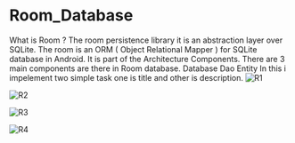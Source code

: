 # Room_Database
What is Room ?
The room persistence library it is an abstraction layer over SQLite.
The room is an ORM ( Object Relational Mapper ) for SQLite database in Android. It is part of the Architecture Components.
There are 3 main components are there in Room database.
Database
Dao
Entity
In this i impelement two simple task one is title and other is description.
![R1](https://github.com/ADMusab12/Room_Database/assets/135734466/1bb3fc36-b264-4604-8ab0-d442c27579e1)

![R2](https://github.com/ADMusab12/Room_Database/assets/135734466/ecba586a-1354-4251-a19a-0e2dde2ce0ac)

![R3](https://github.com/ADMusab12/Room_Database/assets/135734466/ea1ad554-4eaf-4a64-9c8b-9c607d9403ff)

![R4](https://github.com/ADMusab12/Room_Database/assets/135734466/7ec1f69f-71de-45f7-a8c9-77e7c80916ca)


